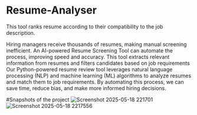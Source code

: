 # Resume-Analyser
This tool ranks resume according to their compatibility to the job description.

 Hiring managers receive thousands of resumes, making manual screening inefficient. An AI-powered Resume Screening Tool can automate the process, improving speed and accuracy.
This tool extracts relevant information from resumes and filters candidates based on job requirements
Our Python-powered resume review tool leverages natural language processing (NLP) and machine learning (ML) algorithms to analyze resumes and match them to job requirements. 
By automating this process, we can save time, reduce bias, and make more informed hiring decisions.


#Snapshots of the project
![Screenshot 2025-05-18 221701](https://github.com/user-attachments/assets/f970354a-22e8-478b-977b-ed352d3cd660)
![Screenshot 2025-05-18 2217556](https://github.com/user-attachments/assets/26ae51a7-2232-4d39-832b-0c8293538bfe)


